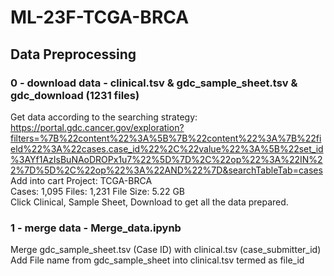 # ML-23F-TCGA-BRCA

## Data Preprocessing
### 0 - download data - clinical.tsv & gdc_sample_sheet.tsv & gdc_download (1231 files)
Get data according to the searching strategy: https://portal.gdc.cancer.gov/exploration?filters=%7B%22content%22%3A%5B%7B%22content%22%3A%7B%22field%22%3A%22cases.case_id%22%2C%22value%22%3A%5B%22set_id%3AYf1AzIsBuNAoDROPx1u7%22%5D%7D%2C%22op%22%3A%22IN%22%7D%5D%2C%22op%22%3A%22AND%22%7D&searchTableTab=cases
Add into cart 
Project: TCGA-BRCA	
Cases: 1,095
Files: 1,231
File Size: 5.22 GB	
Click Clinical, Sample Sheet, Download to get all the data prepared.


### 1 - merge data - Merge_data.ipynb
Merge gdc_sample_sheet.tsv (Case ID) with clinical.tsv (case_submitter_id) 
Add File name from gdc_sample_sheet into clinical.tsv termed as file_id
